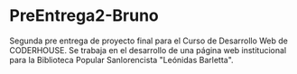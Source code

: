 # PreEntrega2-Bruno
Segunda pre entrega de proyecto final para el Curso de Desarrollo Web de CODERHOUSE.
Se trabaja en el desarrollo de una página web institucional para la Biblioteca Popular Sanlorencista "Leónidas Barletta".
